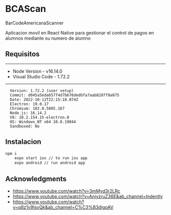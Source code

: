 # BCAScan

BarCodeAmericanaScanner

Aplicacion movil en React Native para gestionar el control de pagos en alumnos mediante su numero de alumno


## Requisitos
------------
* Node Version - v16.14.0
* Visual Studio Code - 1.72.2 
----------
      Version: 1.72.2 (user setup)
      Commit: d045a5eda657f4d7b676dedbfa7aab8207f8a075
      Date: 2022-10-12T22:15:18.074Z
      Electron: 19.0.17
      Chromium: 102.0.5005.167
      Node.js: 16.14.2
      V8: 10.2.154.15-electron.0
      OS: Windows_NT x64 10.0.19044
      Sandboxed: No

## Instalacion
```bash
npm i 
    expo start ios // to run ios app
    expo android // run android app
```

Acknowledgments
---------------
* https://www.youtube.com/watch?v=3mMyd3r2LRc
* https://www.youtube.com/watch?v=AnjyzruZ36E&ab_channel=Indently
* https://www.youtube.com/watch?v=q8z1v9IsvQk&ab_channel=C%C3%B3digoAV
